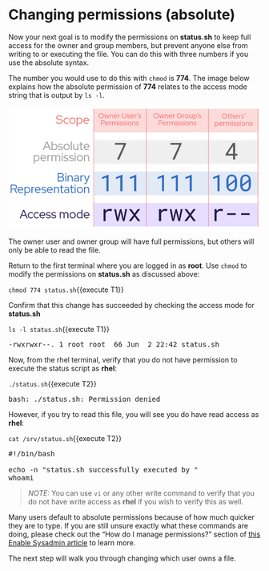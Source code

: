 # Changing permissions (absolute)

Now your next goal is to modify the permissions on __status.sh__ to keep
full access for the owner and group members,
but prevent anyone else from writing to or executing the file. You can do this
with three numbers if you use the absolute syntax.

The number you would use to do this with `chmod` is __774__.
The image below explains how the absolute permission of __774__ relates to
the access mode string that is output by `ls -l`.

![Absolute permission breakdown](./assets/absBreakdown.png)

The owner user and owner group will have full permissions, but others will
only be able to read the file.

Return to the first terminal where you are logged in as __root__. Use `chmod`
to modify the permissions on __status.sh__ as discussed above:

`chmod 774 status.sh`{{execute T1}}

Confirm that this change has succeeded by checking the access mode for __status.sh__

`ls -l status.sh`{{execute T1}}

<pre class=file>
-rwxrwxr--. 1 root root  66 Jun  2 22:42 status.sh
</pre>

Now, from the rhel terminal, verify that you do not have permission to
execute the status script as __rhel__:

`./status.sh`{{execute T2}}

<pre class=file>
bash: ./status.sh: Permission denied
</pre>

However, if you try to read this file, you will see you do have
read access as __rhel__:

`cat /srv/status.sh`{{execute T2}}

<pre class=file>
#!/bin/bash

echo -n "status.sh successfully executed by "
whoami
</pre>

>_NOTE:_ You can use `vi` or any other write command to verify that
you do not have write access as __rhel__ if you wish to verify this as well.

Many users default to absolute permissions because of how much quicker they
are to type. If you are still unsure exactly what these commands are doing,
please check out the “How do I manage permissions?” section of [this Enable Sysadmin article](https://www.redhat.com/sysadmin/manage-permissions) to learn more.

The next step will walk you through changing which user owns a file.
